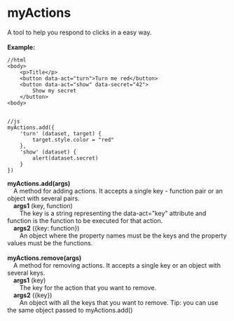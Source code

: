 # myActions
A tool to help you respond to clicks in a easy way.  
<br/>
**Example:** 
```
//html
<body>
	<p>Title</p>
	<button data-act="turn">Turn me red</button>
	<button data-act="show" data-secret="42">
		Show my secret
	</button>
<body>


//js
myActions.add({
	'turn' (dataset, target) {
		target.style.color = "red"
	},
	'show' (dataset) {
		alert(dataset.secret)
	}
})

```
**myActions.add(args)**  
&ensp;&ensp;A method for adding actions. It accepts a single key - function pair or an object with several pairs.
<br/>&ensp;&ensp;**args1** (key, function)  
&ensp;&ensp;&ensp;&ensp;The key is a string representing the data-act="key" attribute and function is the function to be executed for that action.
<br/>&ensp;&ensp;**args2** ({key: function})  
&ensp;&ensp;&ensp;&ensp;An object where the property names must be the keys and the property values must be the functions.
<br/><br/>**myActions.remove(args)**  
&ensp;&ensp;A method for removing actions. It accepts a single key or an object with several keys.
<br/>&ensp;&ensp;**args1** (key)  
&ensp;&ensp;&ensp;&ensp;The key for the action that you want to remove.
<br/>&ensp;&ensp;**args2** ({key})  
&ensp;&ensp;&ensp;&ensp;An object with all the keys that you want to remove. Tip: you can use the same object passed to myActions.add()
<br/>
